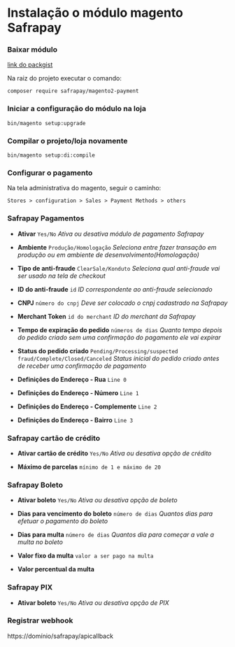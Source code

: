 
# Instalação o módulo magento Safrapay


### Baixar módulo
[link do packgist](https://packagist.org/packages/safrapay/magento2-payment)

Na raiz do projeto executar o comando:

```shell
composer require safrapay/magento2-payment
```

### Iniciar a configuração do módulo na loja
```shell
bin/magento setup:upgrade
```


### Compilar o projeto/loja novamente
```shell
bin/magento setup:di:compile
```


### Configurar o pagamento
Na tela administrativa do magento, seguir o caminho:
```
Stores > configuration > Sales > Payment Methods > others
```

### Safrapay Pagamentos
- **Ativar** `Yes/No` 
*Ativa ou desativa módulo de pagamento Safrapay*

- **Ambiente** `Produção/Homologação`
*Seleciona entre fazer transação em produção ou em ambiente de desenvolvimento(Homologação)*

- **Tipo de anti-fraude** `ClearSale/Konduto`
*Seleciona qual anti-fraude vai ser usado na tela de checkout*

- **ID do anti-fraude** `id`
*ID correspondente ao anti-fraude selecionado*

- **CNPJ** `número do cnpj`
*Deve ser colocado o cnpj cadastrado na Safrapay*

- **Merchant Token** `id do merchant`
*ID do merchant da Safrapay*

- **Tempo de expiração do pedido** `números de dias`
*Quanto tempo depois do pedido criado sem uma confirmação do pagamento ele vai expirar*

- **Status do pedido criado** `Pending/Processing/suspected fraud/Complete/Closed/Canceled`
*Status inicial do pedido criado antes de receber uma confirmação de pagamento*

- **Definições do Endereço - Rua** `Line 0`
- **Definições do Endereço - Número** `Line 1`
- **Definições do Endereço - Complemente** `Line 2`
- **Definições do Endereço - Bairro** `Line 3`


### Safrapay cartão de crédito

- **Ativar cartão de crédito** `Yes/No` 
*Ativa ou desativa opção de crédito*

- **Máximo de parcelas** `mínimo de 1 e máximo de 20`

###  Safrapay Boleto
- **Ativar  boleto** `Yes/No` 
*Ativa ou desativa opção de boleto*

- **Dias para vencimento do boleto** `número de dias` 
*Quantos dias para efetuar o pagamento do boleto*

- **Dias para multa** `número de dias` 
*Quantos dia para começar a vale a multa no boleto*

- **Valor fixo da multa**  `valor a ser pago na multa`

- **Valor percentual da multa**  

###  Safrapay PIX
- **Ativar  boleto** `Yes/No`
  *Ativa ou desativa opção de PIX*

### Registrar webhook
https://domínio/safrapay/apicallback
